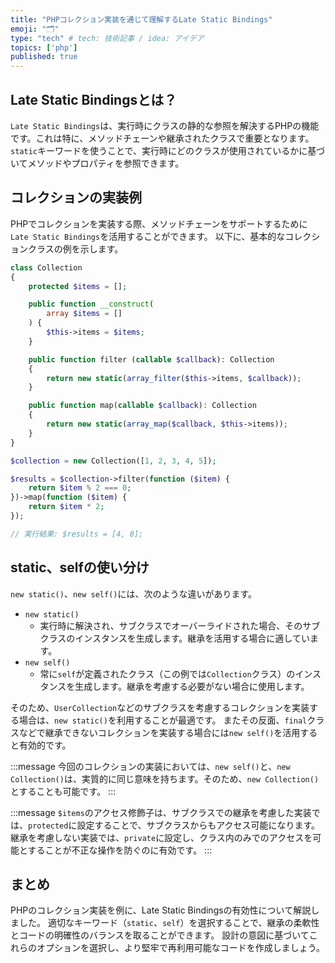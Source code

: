 ```yaml
---
title: "PHPコレクション実装を通じて理解するLate Static Bindings"
emoji: "🗂"
type: "tech" # tech: 技術記事 / idea: アイデア
topics: ['php']
published: true
---
```


## Late Static Bindingsとは？
`Late Static Bindings`は、実行時にクラスの静的な参照を解決するPHPの機能です。これは特に、メソッドチェーンや継承されたクラスで重要となります。`static`キーワードを使うことで、実行時にどのクラスが使用されているかに基づいてメソッドやプロパティを参照できます。

## コレクションの実装例
PHPでコレクションを実装する際、メソッドチェーンをサポートするために`Late Static Bindings`を活用することができます。
以下に、基本的なコレクションクラスの例を示します。

```php
class Collection
{
    protected $items = [];

    public function __construct(
        array $items = []
    ) {
        $this->items = $items;
    }

    public function filter (callable $callback): Collection
    {
        return new static(array_filter($this->items, $callback));
    }

    public function map(callable $callback): Collection
    {
        return new static(array_map($callback, $this->items));
    }
}

$collection = new Collection([1, 2, 3, 4, 5]);

$results = $collection->filter(function ($item) {
    return $item % 2 === 0;
})->map(function ($item) {
    return $item * 2;
});

// 実行結果: $results = [4, 8];
```

## static、selfの使い分け
`new static()`、`new self()`には、次のような違いがあります。

- `new static()`
  - 実行時に解決され、サブクラスでオーバーライドされた場合、そのサブクラスのインスタンスを生成します。継承を活用する場合に適しています。
- `new self()`
  - 常に`self`が定義されたクラス（この例では`Collection`クラス）のインスタンスを生成します。継承を考慮する必要がない場合に使用します。

そのため、`UserCollection`などのサブクラスを考慮するコレクションを実装する場合は、`new static()`を利用することが最適です。
またその反面、`final`クラスなどで継承できないコレクションを実装する場合には`new self()`を活用すると有効的です。

:::message
今回のコレクションの実装においては、`new self()`と、`new Collection()`は、実質的に同じ意味を持ちます。そのため、`new Collection()`とすることも可能です。
:::

:::message
`$items`のアクセス修飾子は、サブクラスでの継承を考慮した実装では、`protected`に設定することで、サブクラスからもアクセス可能になります。
継承を考慮しない実装では、`private`に設定し、クラス内のみでのアクセスを可能とすることが不正な操作を防ぐのに有効です。
:::

## まとめ
PHPのコレクション実装を例に、Late Static Bindingsの有効性について解説しました。
適切なキーワード（`static`、`self`）を選択することで、継承の柔軟性とコードの明確性のバランスを取ることができます。
設計の意図に基づいてこれらのオプションを選択し、より堅牢で再利用可能なコードを作成しましょう。
